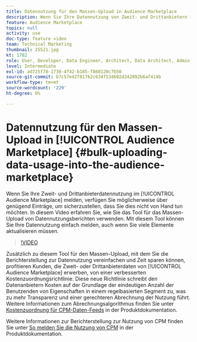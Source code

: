 ```yaml
---
title: Datennutzung für den Massen-Upload in Audience Marketplace
description: Wenn Sie Ihre Datennutzung von Zweit- und Drittanbietern in der Audience Marketplace melden, verfügen Sie möglicherweise über genügend Einträge, um sicherzustellen, dass Sie dies nicht von Hand tun möchten. In diesem Video erfahren Sie, wie Sie das Tool für das Massen-Upload von Datennutzungsberichten verwenden, damit Sie Ihre Datennutzung einfach melden können, auch wenn Sie viele Elemente aktualisieren müssen.
feature: Audience Marketplace
topics: null
activity: use
doc-type: feature video
team: Technical Marketing
thumbnail: 25521.jpg
kt: 1782
role: User, Developer, Data Engineer, Architect, Data Architect, Admin, Leader
level: Intermediate
exl-id: ad725f78-1730-4f42-b185-f868120c7b50
source-git-commit: b7c57e42f81762c634f534602d242092b6af414b
workflow-type: tm+mt
source-wordcount: '229'
ht-degree: 0%

---
```


# Datennutzung für den Massen-Upload in [!UICONTROL Audience Marketplace] {#bulk-uploading-data-usage-into-the-audience-marketplace}

Wenn Sie Ihre Zweit- und Drittanbieterdatennutzung im [!UICONTROL Audience Marketplace] melden, verfügen Sie möglicherweise über genügend Einträge, um sicherzustellen, dass Sie dies nicht von Hand tun möchten. In diesem Video erfahren Sie, wie Sie das Tool für das Massen-Upload von Datennutzungsberichten verwenden. Mit diesem Tool können Sie Ihre Datennutzung einfach melden, auch wenn Sie viele Elemente aktualisieren müssen.

>[!VIDEO](https://video.tv.adobe.com/v/25521/?quality=12)

Zusätzlich zu diesem Tool für den Massen-Upload, mit dem Sie die Berichterstellung zur Datennutzung vereinfachen und Zeit sparen können, profitieren Kunden, die Zweit- oder Drittanbieterdaten von [!UICONTROL Audience Marketplace] erwerben, von einer verbesserten Kostenzuordnungsrichtlinie. Diese neue Richtlinie schreibt den Datenanbietern Kosten auf der Grundlage der eindeutigen Anzahl der Benutzenden von Eigenschaften in einem regelbasierten Segment zu, was zu mehr Transparenz und einer gerechteren Abrechnung der Nutzung führt.
Weitere Informationen zum Abrechnungsalgorithmus finden Sie unter [Kostenzuordnung für CPM-Daten-Feeds](https://experiencecloud.adobe.com/resources/help/en_US/aam/marketplace_cpm_billing.html) in der Produktdokumentation.

Weitere Informationen zur Berichterstellung zur Nutzung von CPM finden Sie unter [So melden Sie die Nutzung von CPM](https://experiencecloud.adobe.com/resources/help/en_US/aam/t_marketplace_report_cpm_usage.html) in der Produktdokumentation.

